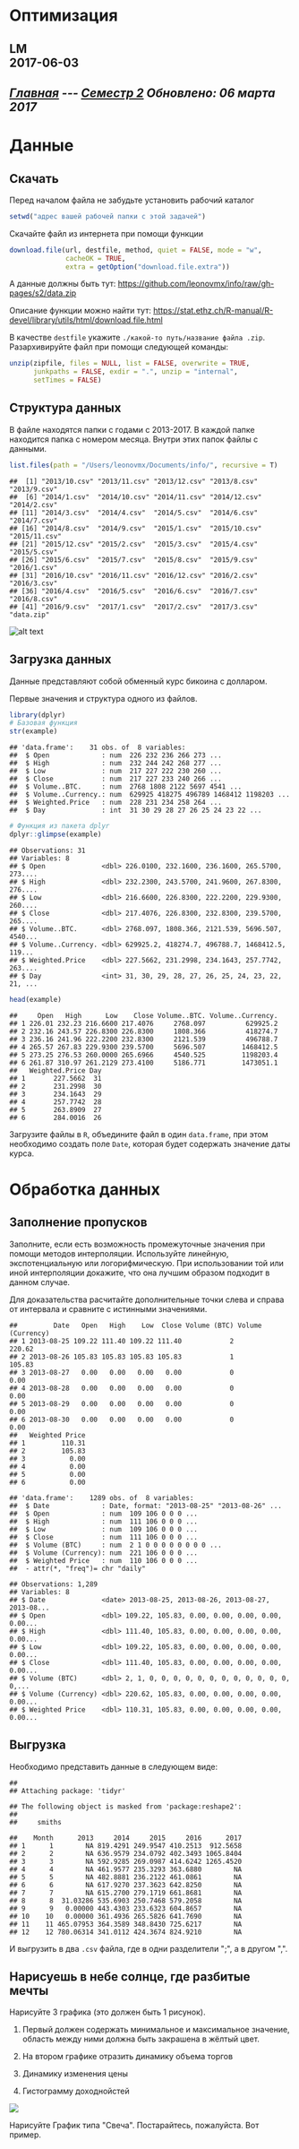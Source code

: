 # Оптимизация
LM  
2017-06-03  
----------------------
*[Главная](http://leonovmx.github.io/info/index.html) --- [Семестр 2](./index.html)*
*Обновлено: 06 марта 2017*
----------------------

# Данные
## Cкачать




Перед началом файла не забудьте установить рабочий каталог

```r
setwd("адрес вашей рабочей папки с этой задачей")
```

Скачайте файл из интернета при помощи функции

```r
download.file(url, destfile, method, quiet = FALSE, mode = "w",
              cacheOK = TRUE,
              extra = getOption("download.file.extra"))
```

А данные должны быть тут:
https://github.com/leonovmx/info/raw/gh-pages/s2/data.zip

Описание функции можно найти тут: https://stat.ethz.ch/R-manual/R-devel/library/utils/html/download.file.html

В качестве `destfile` укажите `./какой-то путь/название файла .zip`. 
Разархивируйте файл при помощи следующей команды:

```r
unzip(zipfile, files = NULL, list = FALSE, overwrite = TRUE,
      junkpaths = FALSE, exdir = ".", unzip = "internal",
      setTimes = FALSE)
```

## Структура данных

В файле находятся папки с годами с 2013-2017. В каждой папке находится папка с 
номером месяца. Внутри этих папок файлы с данными.


```r
list.files(path = "/Users/leonovmx/Documents/info/", recursive = T)
```

```
##  [1] "2013/10.csv" "2013/11.csv" "2013/12.csv" "2013/8.csv"  "2013/9.csv" 
##  [6] "2014/1.csv"  "2014/10.csv" "2014/11.csv" "2014/12.csv" "2014/2.csv" 
## [11] "2014/3.csv"  "2014/4.csv"  "2014/5.csv"  "2014/6.csv"  "2014/7.csv" 
## [16] "2014/8.csv"  "2014/9.csv"  "2015/1.csv"  "2015/10.csv" "2015/11.csv"
## [21] "2015/12.csv" "2015/2.csv"  "2015/3.csv"  "2015/4.csv"  "2015/5.csv" 
## [26] "2015/6.csv"  "2015/7.csv"  "2015/8.csv"  "2015/9.csv"  "2016/1.csv" 
## [31] "2016/10.csv" "2016/11.csv" "2016/12.csv" "2016/2.csv"  "2016/3.csv" 
## [36] "2016/4.csv"  "2016/5.csv"  "2016/6.csv"  "2016/7.csv"  "2016/8.csv" 
## [41] "2016/9.csv"  "2017/1.csv"  "2017/2.csv"  "2017/3.csv"  "data.zip"
```

![alt text](./pics/folder.png "Структура папки")

## Загрузка данных

Данные представляют собой обменный курс бикоина с долларом. 



Первые значения и структура одного из файлов.

```r
library(dplyr)
# Базовая функция
str(example)
```

```
## 'data.frame':	31 obs. of  8 variables:
##  $ Open             : num  226 232 236 266 273 ...
##  $ High             : num  232 244 242 268 277 ...
##  $ Low              : num  217 227 222 230 260 ...
##  $ Close            : num  217 227 233 240 266 ...
##  $ Volume..BTC.     : num  2768 1808 2122 5697 4541 ...
##  $ Volume..Currency.: num  629925 418275 496789 1468412 1198203 ...
##  $ Weighted.Price   : num  228 231 234 258 264 ...
##  $ Day              : int  31 30 29 28 27 26 25 24 23 22 ...
```

```r
# Функция из пакета dplyr
dplyr::glimpse(example)
```

```
## Observations: 31
## Variables: 8
## $ Open              <dbl> 226.0100, 232.1600, 236.1600, 265.5700, 273....
## $ High              <dbl> 232.2300, 243.5700, 241.9600, 267.8300, 276....
## $ Low               <dbl> 216.6600, 226.8300, 222.2200, 229.9300, 260....
## $ Close             <dbl> 217.4076, 226.8300, 232.8300, 239.5700, 265....
## $ Volume..BTC.      <dbl> 2768.097, 1808.366, 2121.539, 5696.507, 4540...
## $ Volume..Currency. <dbl> 629925.2, 418274.7, 496788.7, 1468412.5, 119...
## $ Weighted.Price    <dbl> 227.5662, 231.2998, 234.1643, 257.7742, 263....
## $ Day               <int> 31, 30, 29, 28, 27, 26, 25, 24, 23, 22, 21, ...
```

```r
head(example)
```

```
##     Open   High      Low    Close Volume..BTC. Volume..Currency.
## 1 226.01 232.23 216.6600 217.4076     2768.097          629925.2
## 2 232.16 243.57 226.8300 226.8300     1808.366          418274.7
## 3 236.16 241.96 222.2200 232.8300     2121.539          496788.7
## 4 265.57 267.83 229.9300 239.5700     5696.507         1468412.5
## 5 273.25 276.53 260.0000 265.6966     4540.525         1198203.4
## 6 261.87 310.97 261.2129 273.4100     5186.771         1473051.1
##   Weighted.Price Day
## 1       227.5662  31
## 2       231.2998  30
## 3       234.1643  29
## 4       257.7742  28
## 5       263.8909  27
## 6       284.0016  26
```

Загрузите файлы в `R`, объедините файл в один `data.frame`, при этом необходимо 
создать поле `Date`, которая будет содержать значение даты курса.


# Обработка данных

## Заполнение пропусков

Заполните, если есть возможность промежуточные значения при помощи методов
интерполяции. Используйте линейную, экспотенциальную или логорифмическую.
При использовании той или иной интерполяции докажите, что она лучшим образом 
подходит в данном случае.

Для доказательства расчитайте дополнительные точки слева и справа от интервала и 
сравните с истинными значениями.


```
##         Date   Open   High    Low  Close Volume (BTC) Volume (Currency)
## 1 2013-08-25 109.22 111.40 109.22 111.40            2            220.62
## 2 2013-08-26 105.83 105.83 105.83 105.83            1            105.83
## 3 2013-08-27   0.00   0.00   0.00   0.00            0              0.00
## 4 2013-08-28   0.00   0.00   0.00   0.00            0              0.00
## 5 2013-08-29   0.00   0.00   0.00   0.00            0              0.00
## 6 2013-08-30   0.00   0.00   0.00   0.00            0              0.00
##   Weighted Price
## 1         110.31
## 2         105.83
## 3           0.00
## 4           0.00
## 5           0.00
## 6           0.00
```

```
## 'data.frame':	1289 obs. of  8 variables:
##  $ Date             : Date, format: "2013-08-25" "2013-08-26" ...
##  $ Open             : num  109 106 0 0 0 ...
##  $ High             : num  111 106 0 0 0 ...
##  $ Low              : num  109 106 0 0 0 ...
##  $ Close            : num  111 106 0 0 0 ...
##  $ Volume (BTC)     : num  2 1 0 0 0 0 0 0 0 0 ...
##  $ Volume (Currency): num  221 106 0 0 0 ...
##  $ Weighted Price   : num  110 106 0 0 0 ...
##  - attr(*, "freq")= chr "daily"
```

```
## Observations: 1,289
## Variables: 8
## $ Date              <date> 2013-08-25, 2013-08-26, 2013-08-27, 2013-08...
## $ Open              <dbl> 109.22, 105.83, 0.00, 0.00, 0.00, 0.00, 0.00...
## $ High              <dbl> 111.40, 105.83, 0.00, 0.00, 0.00, 0.00, 0.00...
## $ Low               <dbl> 109.22, 105.83, 0.00, 0.00, 0.00, 0.00, 0.00...
## $ Close             <dbl> 111.40, 105.83, 0.00, 0.00, 0.00, 0.00, 0.00...
## $ Volume (BTC)      <dbl> 2, 1, 0, 0, 0, 0, 0, 0, 0, 0, 0, 0, 0, 0, 0,...
## $ Volume (Currency) <dbl> 220.62, 105.83, 0.00, 0.00, 0.00, 0.00, 0.00...
## $ Weighted Price    <dbl> 110.31, 105.83, 0.00, 0.00, 0.00, 0.00, 0.00...
```

## Выгрузка

Необходимо представить данные в следующем виде:


```
## 
## Attaching package: 'tidyr'
```

```
## The following object is masked from 'package:reshape2':
## 
##     smiths
```

```
##    Month      2013     2014     2015     2016      2017
## 1      1        NA 819.4291 249.9547 410.2513  912.5658
## 2      2        NA 636.9579 234.0792 402.3493 1065.8404
## 3      3        NA 592.9285 269.0987 414.6242 1265.4520
## 4      4        NA 461.9577 235.3293 363.6880        NA
## 5      5        NA 482.8881 236.2122 461.0861        NA
## 6      6        NA 617.9270 237.3623 642.8250        NA
## 7      7        NA 615.2700 279.1719 661.8681        NA
## 8      8  31.03286 535.6903 250.7468 579.2058        NA
## 9      9   0.00000 443.4303 233.6323 604.8657        NA
## 10    10   0.00000 361.4936 265.5826 641.7690        NA
## 11    11 465.07953 364.3589 348.8430 725.6217        NA
## 12    12 780.06314 341.0112 424.3674 824.9210        NA
```

И выгрузить в два `.csv` файла, где в одни разделители ";", а в другом ",".


## Нарисуешь в небе солнце, где разбитые мечты

Нарисуйте 3 графика (это должен быть 1 рисунок). 

1) Первый должен содержать минимальное и максимальное значение, область между ними должна быть закрашена в 
жёлтый цвет. 

2) На втором графике отразить динамику объема торгов

3) Динамику изменения цены

4) Гистограмму доходнойстей

![](z-2017-03-06_files/figure-html/unnamed-chunk-9-1.png)<!-- -->

Нарисуйте График типа "Свеча". Постарайтесь, пожалуйста.
Вот пример.

<!--html_preserve--><div id="htmlwidget-58ed63a9a4278d90d71b" style="width:672px;height:480px;" class="dygraphs html-widget"></div>
<script type="application/json" data-for="htmlwidget-58ed63a9a4278d90d71b">{"x":{"attrs":{"labels":["day","Open","High","Low","Close"],"legend":"auto","retainDateWindow":false,"axes":{"x":{"pixelsPerLabel":60}}},"scale":"daily","annotations":[],"shadings":[],"events":[],"format":"date","data":[["2017-02-01T21:00:00.000Z","2017-02-02T21:00:00.000Z","2017-02-03T21:00:00.000Z","2017-02-04T21:00:00.000Z","2017-02-05T21:00:00.000Z","2017-02-06T21:00:00.000Z","2017-02-07T21:00:00.000Z","2017-02-08T21:00:00.000Z","2017-02-09T21:00:00.000Z","2017-02-10T21:00:00.000Z","2017-02-11T21:00:00.000Z","2017-02-12T21:00:00.000Z","2017-02-13T21:00:00.000Z","2017-02-14T21:00:00.000Z","2017-02-15T21:00:00.000Z","2017-02-16T21:00:00.000Z","2017-02-17T21:00:00.000Z","2017-02-18T21:00:00.000Z","2017-02-19T21:00:00.000Z","2017-02-20T21:00:00.000Z","2017-02-21T21:00:00.000Z","2017-02-22T21:00:00.000Z","2017-02-23T21:00:00.000Z","2017-02-24T21:00:00.000Z","2017-02-25T21:00:00.000Z","2017-02-26T21:00:00.000Z","2017-02-27T21:00:00.000Z","2017-02-28T21:00:00.000Z","2017-03-01T21:00:00.000Z","2017-03-02T21:00:00.000Z","2017-03-03T21:00:00.000Z","2017-03-04T21:00:00.000Z"],[988.12,1006.81,1018.29,1032.05,1012.22,1024.36,1052.12,1054.14,990.91,997.22,1009.9,1001.59,1000.66,1012.51,1013.73,1034.42,1057.09,1060.3,1054.56,1082.01,1125.66,1126.52,1187.41,1183.5,1152.61,1181.38,1195.68,1190.48,1226.19,1257.83,1291.39,1268.84],[1011,1025.17,1041.03,1032.05,1035.68,1054.51,1070.94,1079.1,1010,1016.25,1010.16,1008.83,1019.16,1017.16,1038.37,1063.27,1075,1062.83,1087,1128.03,1139.09,1194.29,1215.93,1185.89,1191.5,1198.92,1212.4,1226.16,1283.75,1291.94,1293.55,1284.4],[981.01,995,1005.46,1005.06,1011.23,1024.04,1020.5,943.53,964.71,992.38,999.39,980.51,991.4,1005.13,1012.95,1029.23,1053.7,1046.1,1045.82,1076.68,1102.35,1122.45,1103.98,1127.95,1134.65,1173.26,1179.6,1186.77,1212.48,1255.5,1241.06,1250.56],[1006.97,1017.7,1032.05,1012.67,1024.27,1052.19,1053.9,990.83,997.76,1011.27,1001.92,1000.36,1012.42,1012.91,1034.42,1057.09,1061.07,1054.26,1087,1125.66,1126.7,1178.22,1184.47,1152.2,1181.34,1195.17,1191.19,1226.16,1257.3,1291.39,1269.41,1283]],"plotter":"CandlestickPlotter"},"evals":[],"jsHooks":[]}</script><!--/html_preserve-->

# Анализ
## Модель

Давайте предположим, что модель цены представляет собой следующее:

$$x(t) = a + b_1 * x(t-1) + b_2 * x(t-7) + b_3 * V(t) + b_4*t$$
где x(t) - цена закрытия (или любая другая) в момент $t$, $V(t)$ - объем торгов.

Надо найти такие параметры $a, b_1, b_2, b_3, b_4$, которые бы минимизировали 
значение следующей функции:

$$
f = \Sigma_{i=1}^{N}(x(t) - (a + b_1 * x(t-1) + b_2 * x(t-7) + b_3 * V(t)+ b_4*t))^2
$$
Для этого вам необходимо:
1) подготовить правильно таблицу данных, где каждый столбец отвечает за переменную;
2) Написать функцию, которая зависит от параметров $a, b_1, b_2, b_3, b_4$ и данных и вычисляет необходимое значение функции.
3) примените метод хука-дживса

## Хука дживса

Метод оптимизации для любого числа переменных.
На вход:

1) начальная точка, a0
2) погрешность, e
3) функция, f
4) шаг, d

Как работает:

1) Ищется первая "хорошая" точка вокруг на расстоянии d заданной. Это точка a1.
2) Следующая точка строится по "образцу": в том же направлении на такое же расстояние. Точка a2. Строится до тех, пока функция растет (или уменьшается).
3) Как только не получется найти "хорошей" точки вокруг 

# КАК СДАТЬ

Для того, чтобы сдать, нужно всё оформить в виде RMD файла.
.rmd, .html и все прочие сопутствующие файлы вложить в архив .zip и 
прислать на почту.

Если что-то непонятно, задавайте вопросы!

Если непонятно всё, то выберите что-нибудь и задайте вопрос.

Каждому задавшему хороший вопрос +1 в карму.

Люди с хорошей кармой легче сдают информатику.

Пакеты, которые могут понадобиться

```r
library(xts)
library(dygraphs)
library(Quandl)
library(lubridate)
library(dplyr)
library(reshape2)
library(tidyr)
```


После загрузки и объдинения данных можете проверить их со слдующим `data.frame`


```r
library(xts)
library(dygraphs)
library(Quandl)
library(lubridate)

x <- Quandl("BCHARTS/ITBITUSD")
x <- x %>% 
    arrange(Date)
```
